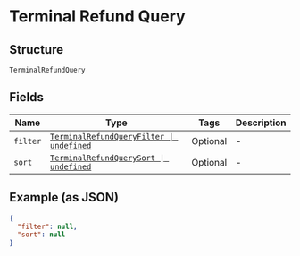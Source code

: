 
# Terminal Refund Query

## Structure

`TerminalRefundQuery`

## Fields

| Name | Type | Tags | Description |
|  --- | --- | --- | --- |
| `filter` | [`TerminalRefundQueryFilter \| undefined`](../../doc/models/terminal-refund-query-filter.md) | Optional | - |
| `sort` | [`TerminalRefundQuerySort \| undefined`](../../doc/models/terminal-refund-query-sort.md) | Optional | - |

## Example (as JSON)

```json
{
  "filter": null,
  "sort": null
}
```

